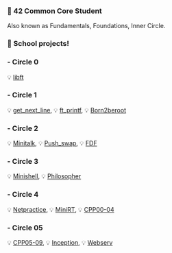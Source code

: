 ### 🌱 42 Common Core Student
Also known as Fundamentals, Foundations, Inner Circle.

### 🌸 School projects!

### - Circle 0️
💡 [libft](https://github.com/jha0517/Circle00_libft)

### - Circle 1
💡 [get_next_line](https://github.com/jha0517/Circle01_Get_next_line), 💡 [ft_printf](https://github.com/jha0517/Circle01_Ft_printf), 💡 [Born2beroot](https://github.com/jha0517/Circle01_Born2beroot)

### - Circle 2
💡 [Minitalk](https://github.com/jha0517/Circle02_Minitalk), 💡 [Push_swap](https://github.com/jha0517/Circle02_Push_swap), 💡 [FDF](https://github.com/jha0517/Circle02_FDF)

### - Circle 3
💡 [Minishell](https://github.com/jha0517/Circle03_Minishell), 💡 [Philosopher](https://github.com/jha0517/Circle03_Philosopher)

### - Circle 4
💡 [Netpractice](https://github.com/jha0517/Circle04_Netpractice), 💡 [MiniRT](https://github.com/jha0517/Circle04_MiniRT), 💡 [CPP00-04](https://github.com/jha0517/Circle04_CPP)

### - Circle 05
💡 [CPP05-09](https://github.com/jha0517/Circle05_CPP), 💡 [Inception](https://github.com/jha0517/Circle05_Inception), 💡 [Webserv](https://github.com/jha0517/Circle05_Webserv)


<!--
**jha0517/jha0517** is a ✨ _special_ ✨ repository because its `README.md` (this file) appears on your GitHub profile.

Here are some ideas to get you started:

- 🔭 I’m currently working on ...
- 🌱 I’m currently learning ...
- 👯 I’m looking to collaborate on ...
- 🤔 I’m looking for help with ...
- 💬 Ask me about ...
- 📫 How to reach me: ...
- 😄 Pronouns: ...
- ⚡ Fun fact: ...
-->
